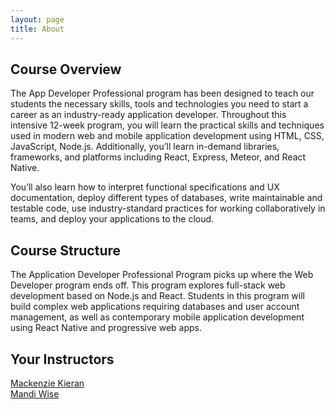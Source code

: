 ```yaml
---
layout: page
title: About
---
```


## Course Overview

The App Developer Professional program has been designed to teach our students the necessary skills, tools and technologies you need to start a career as an industry-ready application developer. Throughout this intensive 12-week program, you will learn the practical skills and techniques used in modern web and mobile application development using HTML, CSS, JavaScript, Node.js. Additionally, you’ll learn in-demand libraries, frameworks, and platforms including React, Express, Meteor, and React Native.

You’ll also learn how to interpret functional specifications and UX documentation, deploy different types of databases, write maintainable and testable code, use industry-standard practices for working collaboratively in teams, and deploy your applications to the cloud.

## Course Structure

The Application Developer Professional Program picks up where the Web Developer program ends off. This program explores full-stack web development based on Node.js and React. Students in this program will build complex web applications requiring databases and user account management, as well as contemporary mobile application development using React Native and progressive web apps.

## Your Instructors

[Mackenzie Kieran](https://github.com/10thfloor) <br/>
[Mandi Wise](https://github.com/mandiwise)
